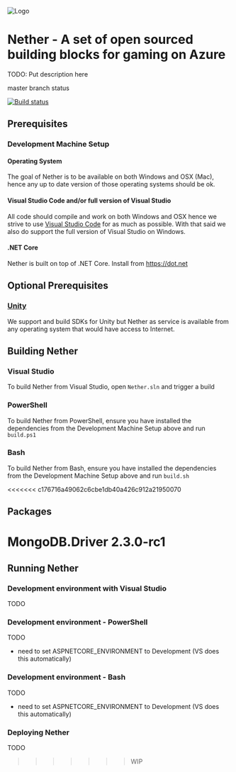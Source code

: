 ![Logo](https://github.com/dx-ted-emea/nether/blob/master/logos/both-logo-and-title/logo-title-1109x256.png)
# Nether - A set of open sourced building blocks for gaming on Azure

TODO: Put description here

master branch status

[![Build status](https://ci.appveyor.com/api/projects/status/4fgaaeakffhf32vu/branch/master?svg=true)](https://ci.appveyor.com/project/stuartleeks/nether/branch/master)


## Prerequisites

### Development Machine Setup

#### Operating System

The goal of Nether is to be available on both Windows and OSX (Mac), hence any up to date version of those operating systems should be ok.

#### Visual Studio Code and/or full version of Visual Studio

All code should compile and work on both Windows and OSX hence we strive to use [Visual Studio Code](https://code.visualstudio.com) for as much as possible. With that said we also do support the full version of Visual Studio on Windows.

#### .NET Core

Nether is built on top of .NET Core. Install from https://dot.net

## Optional Prerequisites

### [Unity](http://unity3d.com)

We support and build SDKs for Unity but Nether as service is available from any operating system that would have access to Internet.

## Building Nether

### Visual Studio

To build Nether from Visual Studio, open `Nether.sln` and trigger a build

### PowerShell

To build Nether from PowerShell, ensure you have installed the dependencies from the Development Machine Setup above and run `build.ps1`

### Bash

To build Nether from Bash, ensure you have installed the dependencies from the Development Machine Setup above and run `build.sh`

<<<<<<< c176716a49062c6cbe1db40a426c912a21950070
## Packages
MongoDB.Driver 2.3.0-rc1
=======


## Running Nether

### Development environment with Visual Studio

TODO

### Development environment - PowerShell

TODO
 - need to set ASPNETCORE_ENVIRONMENT to Development (VS does this automatically)

### Development environment - Bash

TODO
 - need to set ASPNETCORE_ENVIRONMENT to Development (VS does this automatically)

### Deploying Nether

TODO
>>>>>>> WIP
